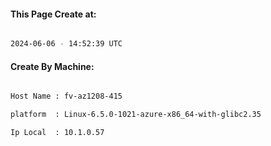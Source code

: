 
   
#### This Page Create at:

```bash

2024-06-06 - 14:52:39 UTC

```

#### Create By Machine:

```bash

Host Name : fv-az1208-415

platform  : Linux-6.5.0-1021-azure-x86_64-with-glibc2.35

Ip Local  : 10.1.0.57

```

